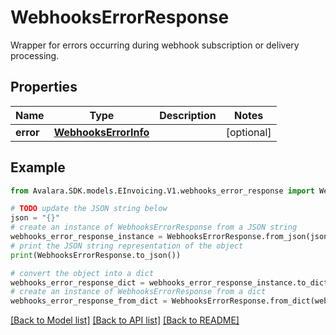 # WebhooksErrorResponse

Wrapper for errors occurring during webhook subscription or delivery processing.

## Properties

Name | Type | Description | Notes
------------ | ------------- | ------------- | -------------
**error** | [**WebhooksErrorInfo**](WebhooksErrorInfo.md) |  | [optional] 

## Example

```python
from Avalara.SDK.models.EInvoicing.V1.webhooks_error_response import WebhooksErrorResponse

# TODO update the JSON string below
json = "{}"
# create an instance of WebhooksErrorResponse from a JSON string
webhooks_error_response_instance = WebhooksErrorResponse.from_json(json)
# print the JSON string representation of the object
print(WebhooksErrorResponse.to_json())

# convert the object into a dict
webhooks_error_response_dict = webhooks_error_response_instance.to_dict()
# create an instance of WebhooksErrorResponse from a dict
webhooks_error_response_from_dict = WebhooksErrorResponse.from_dict(webhooks_error_response_dict)
```
[[Back to Model list]](../README.md#documentation-for-models) [[Back to API list]](../README.md#documentation-for-api-endpoints) [[Back to README]](../README.md)


